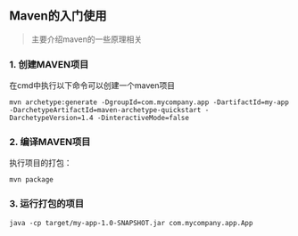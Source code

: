 ## Maven的入门使用

> 主要介绍maven的一些原理相关 

### 1. 创建MAVEN项目

在cmd中执行以下命令可以创建一个maven项目

```shell
mvn archetype:generate -DgroupId=com.mycompany.app -DartifactId=my-app -DarchetypeArtifactId=maven-archetype-quickstart -DarchetypeVersion=1.4 -DinteractiveMode=false
```



### 2. 编译MAVEN项目

执行项目的打包：

```shell
mvn package
```

### 3. 运行打包的项目

``` shell
java -cp target/my-app-1.0-SNAPSHOT.jar com.mycompany.app.App
```

